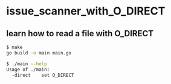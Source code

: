 # issue_scanner_with_O_DIRECT## learn how to read a file with O_DIRECT```bash$ makego build -o main main.go$ ./main --helpUsage of ./main:  -direct    set O_DIRECT```